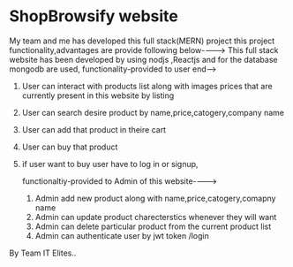 # ShopBrowsify website
My team and me has developed this full stack(MERN) project this project functionality,advantages are provide following below----> 
This full stack website has been developed by using nodjs ,Reactjs and for the database mongodb are used,
functionality-provided to user end-->

1) User can interact with products list along with images prices that are currently present in this website  by listing 
2) User can search desire product by name,price,catogery,company name
3) User can add that product in theire cart
4) User can buy that product
5) if user want to buy user have to log in or signup,

   functionaltiy-provided to Admin of this website---->
   1)  Admin add new product along with name,price,catogery,comapny name
   2)  Admin can update product charecterstics whenever they will  want
   3)  Admin can delete particular product from the current product list
   4)  Admin can authenticate user by jwt token /login   


By Team IT Elites..
